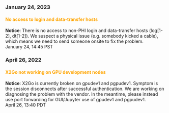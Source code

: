 ### January 24, 2023

#### <span style="color: orange;">No access to login and data-transfer hosts</span>

**Notice**: There is no access to non-PHI login and data-transfer
hosts (log[1-2], dt[1-2]).  We suspect a physical issue (e.g. somebody
kicked a cable), which means we need to send someone onsite to fix the
problem.
<br><span class="timestamp">January 24, 14:45 PST</span>


### April 26, 2022

#### <span style="color: orange;">X2Go not working on GPU development nodes</span>

**Notice**: X2Go is currently broken on gpudev1 and pgpudev1. Symptom
is the session disconnects after successful authentication. We are
working on diagnosing the problem with the vendor. In the meantime,
please instead use port forwarding for GUI/Jupyter use of gpudev1 and
pgpudev1.
<br><span class="timestamp">April 26, 13:40 PDT</span>
